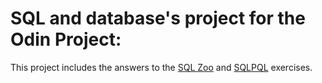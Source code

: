 # SQL and database's project for the Odin Project:

This project includes the answers to the [SQL Zoo](http://sqlzoo.net/wiki/SQL_Tutorial) and [SQLPQL](http://sql-pql.herokuapp.com/) exercises.

